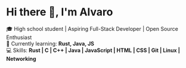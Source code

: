 # Hi there 👋, I'm Alvaro

🎓 High school student | Aspiring Full-Stack Developer | Open Source Enthusiast  
🌱 Currently learning: **Rust, Java, JS**  
💻 Skills: **Rust | C | C++ | Java | JavaScript | HTML | CSS | Git | Linux | Networking**  

<!--
**alvinn011/alvinn011** is a ✨ _special_ ✨ repository because its `README.md` (this file) appears on your GitHub profile.

Here are some ideas to get you started:

- 🔭 I’m currently working on ...
- 🌱 I’m currently learning ...
- 👯 I’m looking to collaborate on ...
- 🤔 I’m looking for help with ...
- 💬 Ask me about ...
- 📫 How to reach me: ...
- 😄 Pronouns: ...
- ⚡ Fun fact: ...
-->

